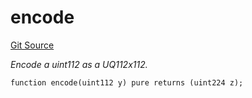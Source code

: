 # encode
[Git Source](https://github.com/zammdefi/ZAMM/blob/f29647612706d56219b8c998c8009dfa5002472c/src/utils/Math.sol)

*Encode a uint112 as a UQ112x112.*


```solidity
function encode(uint112 y) pure returns (uint224 z);
```


